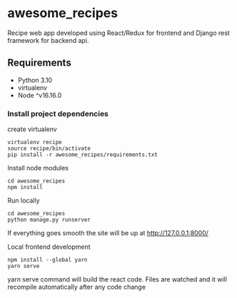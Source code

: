 # awesome_recipes

Recipe web app developed using React/Redux for frontend and Django rest framework for backend api.

## Requirements

* Python 3.10
* virtualenv
* Node ^v16.16.0

### Install project dependencies

create virtualenv 

    virtualenv recipe
    source recipe/bin/activate
    pip install -r awesome_recipes/requirements.txt

Install node modules

    cd awesome_recipes
    npm install 

Run locally

    cd awesome_recipes
    python manage.py runserver


If everything goes smooth the site will be up at http://127.0.0.1:8000/


Local frontend development

    npm install --global yarn
    yarn serve

yarn serve command will build the react code. Files are watched and it will recompile automatically after any code change 
